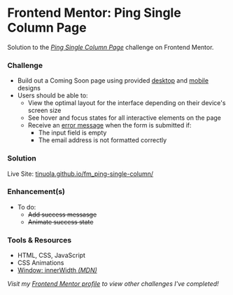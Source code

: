 # Frontend Mentor: Ping Single Column Page

Solution to the _[Ping Single Column Page](https://www.frontendmentor.io/challenges/ping-single-column-coming-soon-page-5cadd051fec04111f7b848da)_ challenge on Frontend Mentor.

### Challenge

- Build out a Coming Soon page using provided [desktop](/assets/design/desktop-design.jpg) and [mobile](/assets/design/mobile-design.jpg) designs
- Users should be able to:
  - View the optimal layout for the interface depending on their device's screen size
  - See hover and focus states for all interactive elements on the page
  - Receive an [error message](/assets/design/desktop-hover-error-states.jpg) when the form is submitted if:
    - The input field is empty
    - The email address is not formatted correctly

### Solution

Live Site: [tinuola.github.io/fm_ping-single-column/](https://tinuola.github.io/fm_ping-single-column/)


### Enhancement(s)
- To do:
  - ~~Add success messasge~~
  - ~~Animate success state~~

### Tools & Resources

- HTML, CSS, JavaScript
- CSS Animations
- [Window: innerWidth _(MDN)_](https://developer.mozilla.org/en-US/docs/Web/API/Window/innerWidth)


_Visit my [Frontend Mentor profile](https://www.frontendmentor.io/profile/tinuola) to view other challenges I've completed!_

